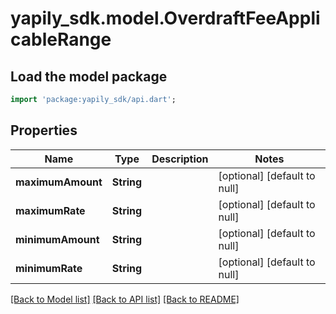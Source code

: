 # yapily_sdk.model.OverdraftFeeApplicableRange

## Load the model package
```dart
import 'package:yapily_sdk/api.dart';
```

## Properties
Name | Type | Description | Notes
------------ | ------------- | ------------- | -------------
**maximumAmount** | **String** |  | [optional] [default to null]
**maximumRate** | **String** |  | [optional] [default to null]
**minimumAmount** | **String** |  | [optional] [default to null]
**minimumRate** | **String** |  | [optional] [default to null]

[[Back to Model list]](../README.md#documentation-for-models) [[Back to API list]](../README.md#documentation-for-api-endpoints) [[Back to README]](../README.md)



